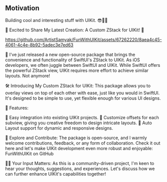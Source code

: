 ## Motivation
Building cool and interesting stuff with UIKit. 😎👨‍💻

🚀 Excited to Share My Latest Creation: A Custom ZStack for UIKit! 🚀

https://github.com/ArtistSamyak/FunWithUIKit/assets/67262220/8aea4c45-4061-4c4e-8b92-5adec3e7ed63

🎉 I've just released a new open-source package that brings the convenience and functionality of SwiftUI's ZStack to UIKit. As iOS developers, we often juggle between SwiftUI and UIKit. While SwiftUI offers the powerful ZStack view, UIKit requires more effort to achieve similar layouts. Not anymore!

🛠️ Introducing My Custom ZStack for UIKit: This package allows you to overlay views on top of each other with ease, just like you would in SwiftUI. It's designed to be simple to use, yet flexible enough for various UI designs.

🌟 Features:

📐 Easy integration into existing UIKit projects.
🎨 Customize offsets for each subview, giving you creative freedom to design intricate layouts.
🔧 Auto Layout support for dynamic and responsive designs.

🔗 Explore and Contribute:
The package is open-source, and I warmly welcome contributions, feedback, or any form of collaboration. Check it out here and let's make UIKit development even more robust and enjoyable: FunWithUIKit on GitHub

👨‍💻 Your Input Matters:
As this is a community-driven project, I'm keen to hear your thoughts, suggestions, and experiences. Let's discuss how we can further enhance UIKit's capabilities together!
